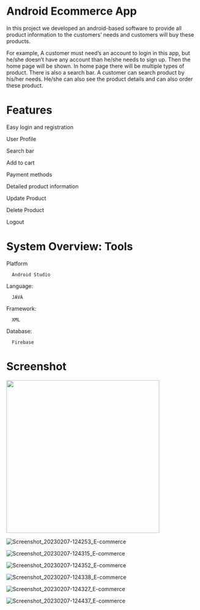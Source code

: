 # Android Ecommerce App
In this project we developed an android-based software to provide all product information to the customers’ 
needs and customers will buy these products. 

For example, A customer must need’s an account to login in this app, but he/she doesn’t have any account 
than he/she needs to sign up. Then the home page will be shown. In home page there will be multiple types 
of product. There is also a search bar. A customer can search product by his/her needs. He/she can also see 
the product details and can also order these product.

# Features
Easy login and registration

User Profile 

Search bar

Add to cart

Payment methods

Detailed product information

Update Product

Delete Product 

Logout


# System Overview: Tools

Platform  
      
      Android Studio
      
Language: 
      
      JAVA
      
Framework: 
      
      XML
      
Database: 
      
      Firebase
      

# Screenshot

<img src="https://user-images.githubusercontent.com/61835955/217209261-cafb5198-c156-42dc-8384-a67a735b4eb3.jpg" width="400px"/>

![Screenshot_20230207-124253_E-commerce](https://user-images.githubusercontent.com/61835955/217209261-cafb5198-c156-42dc-8384-a67a735b4eb3.jpg)

![Screenshot_20230207-124315_E-commerce](https://user-images.githubusercontent.com/61835955/217208608-039c26cd-d3b6-403b-b2af-26059153cc99.jpg)

![Screenshot_20230207-124352_E-commerce](https://user-images.githubusercontent.com/61835955/217208678-f4f75232-d519-46df-beb9-c12a1f2d032d.jpg)

![Screenshot_20230207-124338_E-commerce](https://user-images.githubusercontent.com/61835955/217208718-be0e1ab1-b259-4743-87e9-0adfebcf70aa.jpg)

![Screenshot_20230207-124327_E-commerce](https://user-images.githubusercontent.com/61835955/217208758-50f2f6c8-debe-4bc6-89db-16c5622fcb82.jpg)

![Screenshot_20230207-124437_E-commerce](https://user-images.githubusercontent.com/61835955/217209159-dfcbe441-4605-4986-9ebd-af374042913c.jpg)






